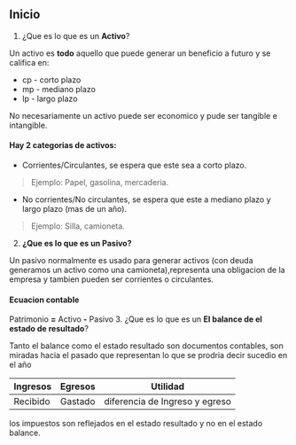 ## **Inicio**

1. ¿Que es lo que es un **Activo**?

Un activo es **todo** aquello que puede generar un beneficio a futuro y se califica en:

- cp - corto plazo
- mp - mediano plazo
- lp - largo plazo

No necesariamente un activo puede ser economico y pude ser tangible e intangible.

#### Hay 2 categorias de activos:

- Corrientes/Circulantes, se espera que este sea a corto plazo.

> Ejemplo: Papel, gasolina, mercaderia.

- No corrientes/No circulantes, se espera que este a mediano plazo y largo plazo (mas de un año).

> Ejemplo: Silla, camioneta.

2. **¿Que es lo que es un **Pasivo**?**

Un pasivo normalmente es usado para generar activos (con deuda generamos un activo como una camioneta),representa una obligacion de la empresa y tambien pueden ser corrientes o circulantes.

#### Ecuacion contable

Patrimonio **=** Activo **-** Pasivo
3. ¿Que es lo que es un **El balance de el estado de resultado**?

Tanto el balance como el estado resultado son documentos contables, son miradas hacia el pasado que representan lo que se prodria decir sucedio en el año

| Ingresos | Egresos | Utilidad |
| ---- |---- | --- |
| Recibido | Gastado | diferencia de Ingreso y egreso |

los impuestos son reflejados en el estado resultado y no en el estado balance.
